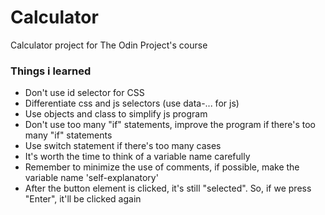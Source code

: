 # Calculator
Calculator project for The Odin Project's course

### Things i learned
- Don't use id selector for CSS
- Differentiate css and js selectors (use data-... for js)
- Use objects and class to simplify js program
- Don't use too many "if" statements, improve the program if there's too many "if" statements
- Use switch statement if there's too many cases
- It's worth the time to think of a variable name carefully
- Remember to minimize the use of comments, if possible, make the variable name 'self-explanatory'
- After the button element is clicked, it's still "selected". So, if we press "Enter", it'll be clicked again
